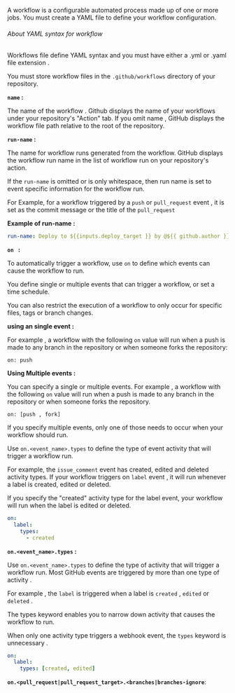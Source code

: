 
A workflow is a configurable automated process made up of one or more jobs. You must create a YAML file to define your workflow configuration. 



###### About YAML syntax for workflow
Workflows file define YAML syntax and you must have either a .yml or .yaml file extension .

You must store workflow files in the `.github/workflows` directory of your repository. 


**`name` :** 

The name of the workflow . Github displays the name of your workflows under your repository's "Action" tab. If you omit name , GitHub displays the workflow file path relative to the root of the repository.


**`run-name`  :** 

The name for workflow runs generated from the workflow. GitHub displays the workflow run name in the list of workflow run on your repository's action. 

If the `run-name` is omitted or is only whitespace, then run name is set to event specific information for the workflow run. 

For Example, for  a workflow triggered by a `push` or `pull_request` event , it is set as the commit message or the title of the `pull_request`


**Example of run-name :** 

```yaml
run-name: Deploy to ${{inputs.deploy_target }} by @${{ github.author }}
```


**`on ` :**

To automatically trigger a workflow, use `on` to define which events can cause the workflow to run. 

You define single or multiple events that can trigger a workflow, or set a time schedule. 

You can also restrict the execution of a workflow to only occur for specific files, tags or branch changes. 

**using an single event :** 

For example , a workflow with the following `on` value will run when a push is made to any branch in the repository or when someone forks the repository: 

	on: push 

**Using Multiple events :** 

You can specify a single or multiple events. For example , a workflow with the following `on` value will run when a push is made to any branch in the repository or when someone forks the repository. 

	on: [push , fork]

If you specify multiple events, only one of those needs to occur when your workflow should run. 

Use `on.<event_name>.types`  to define the type of event activity that will trigger a workflow run. 

For example, the `issue_comment` event has created, edited and deleted activity types. 
If your workflow triggers on `label` event , it will run whenever a label is created, edited or deleted. 

If you specify the "created" activity type for the label event, your workflow will run when the label is edited or deleted. 

```yaml
on:
  label:
    types:
      - created
```


**`on.<event_name>.types` :**


Use `on.<event_name>.types` to define the type of activity that will trigger a workflow run. Most GitHub events are triggered by more than one type of activity  . 

For example , the `label` is triggered when a label is `created` , `edited` or `deleted` . 

The types keyword enables you to narrow down activity that causes the workflow to run. 

When only one activity type triggers a webhook event, the `types` keyword is unnecessary . 

```yaml
on:
  label:
    types: [created, edited]
```


 **`on.<pull_request|pull_request_target>.<branches|branches-ignore`**: 


 